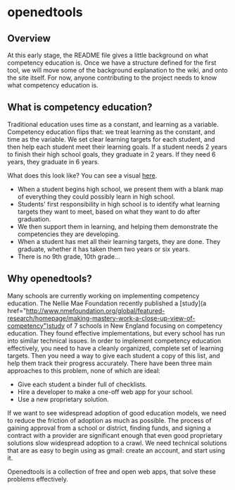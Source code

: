 openedtools
===========
Overview
--------
At this early stage, the README file gives a little background on what competency education is.  Once we have a structure defined for the first tool, we will move some of the background explanation to the wiki, and onto the site itself.  For now, anyone contributing to the project needs to know what competency education is.

What is competency education?
-----------------------------

Traditional education uses time as a constant, and learning as a variable.  Competency education flips that: we treat learning as the constant, and time as the variable.  We set clear learning targets for each student, and then help each student meet their learning goals.  If a student needs 2 years to finish their high school goals, they graduate in 2 years.  If they need 6 years, they graduate in 6 years.

What does this look like?  You can see a visual [here](http://peak5390.wordpress.com/2013/03/17/lightning-talk-abolishing-the-traditional-high-school-structure/).
- When a student begins high school, we present them with a blank map of everything they could possibly learn in high school.
- Students' first responsibility in high school is to identify what learning targets they want to meet, based on what they want to do after graduation.
- We then support them in learning, and helping them demonstrate the competencies they are developing.
- When a student has met all their learning targets, they are done.  They graduate, whether it has taken them two years or six years.
- There is no 9th grade, 10th grade...

Why openedtools?
----------------

Many schools are currently working on implementing competency education.  The Nellie Mae Foundation recently published a [study](a href="http://www.nmefoundation.org/global/featured-research/homepage/making-mastery-work-a-close-up-view-of-competency")study of 7 schools</a> in New England focusing on competency education.  They found effective implementations, but every school has run into similar technical issues.  In order to implement competency education effectively, you  need to have a cleanly organized, complete set of learning targets.  Then you need a way to give each student a copy of this list, and help them track their progress accurately.  There have been three main approaches to this problem, none of which are ideal:
- Give each student a binder full of checklists.
- Hire a developer to make a one-off web app for your school.
- Use a new proprietary solution.

If we want to see widespread adoption of good education models, we need to reduce the friction of adoption as much as possible.  The process of gaining approval from a school or district, finding funds, and signing a contract with a provider are significant enough that even good proprietary solutions slow widespread adoption to a crawl.  We need technical solutions that are as easy to begin using as gmail:  create an account, and start using it.

Openedtools is a collection of free and open web apps, that solve these problems effectively.
